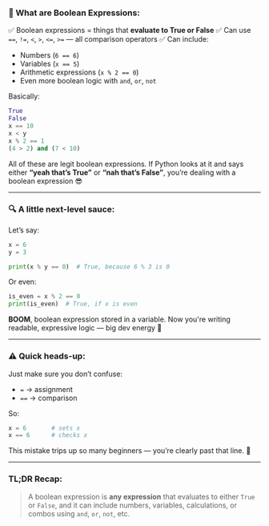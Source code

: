 
### 🧠 What are Boolean Expressions:

✅ Boolean expressions = things that **evaluate to True or False**
✅ Can use `==`, `!=`, `<`, `>`, `<=`, `>=` — all comparison operators
✅ Can include:

* Numbers (`6 == 6`)
* Variables (`x == 5`)
* Arithmetic expressions (`x % 2 == 0`)
* Even more boolean logic with `and`, `or`, `not`

Basically:

```python
True
False
x == 10
x < y
x % 2 == 1
(4 > 2) and (7 < 10)
```

All of these are legit boolean expressions. If Python looks at it and says either **“yeah that’s True”** or **“nah that’s False”**, you’re dealing with a boolean expression 😎

---

### 🔍 A little next-level sauce:

Let’s say:

```python
x = 6
y = 3

print(x % y == 0)  # True, because 6 % 3 is 0
```

Or even:

```python
is_even = x % 2 == 0
print(is_even)  # True, if x is even
```

**BOOM**, boolean expression stored in a variable.
Now you're writing readable, expressive logic — big dev energy 💪

---

### ⚠️ Quick heads-up:

Just make sure you don’t confuse:

* `=` → assignment
* `==` → comparison

So:

```python
x = 6       # sets x
x == 6      # checks x
```

This mistake trips up so many beginners — you’re clearly past that line. 😤

---

### TL;DR Recap:

> A boolean expression is **any expression** that evaluates to either `True` or `False`, and it can include numbers, variables, calculations, or combos using `and`, `or`, `not`, etc.
